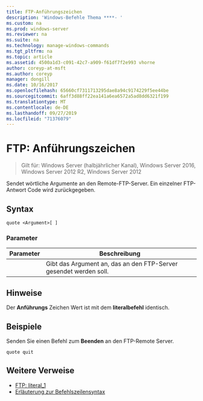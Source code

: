 ```yaml
---
title: FTP-Anführungszeichen
description: 'Windows-Befehle Thema ****- '
ms.custom: na
ms.prod: windows-server
ms.reviewer: na
ms.suite: na
ms.technology: manage-windows-commands
ms.tgt_pltfrm: na
ms.topic: article
ms.assetid: 4500a1d3-c091-42c7-a909-f61df7f2e993 vhorne
author: coreyp-at-msft
ms.author: coreyp
manager: dongill
ms.date: 10/16/2017
ms.openlocfilehash: 65660cf7311713295dae8a94c9174229f5ee44be
ms.sourcegitcommit: 6aff3d88ff22ea141a6ea6572a5ad8dd6321f199
ms.translationtype: MT
ms.contentlocale: de-DE
ms.lasthandoff: 09/27/2019
ms.locfileid: "71376079"
---
```

# <a name="ftp-quote"></a>FTP: Anführungszeichen

>Gilt für: Windows Server (halbjährlicher Kanal), Windows Server 2016, Windows Server 2012 R2, Windows Server 2012

Sendet wörtliche Argumente an den Remote-FTP-Server. Ein einzelner FTP-Antwort Code wird zurückgegeben.   
## <a name="syntax"></a>Syntax  
```  
quote <Argument>[ ]  
```  
### <a name="parameters"></a>Parameter  

| Parameter  |                    Beschreibung                    |
|------------|---------------------------------------------------|
| <Argument> | Gibt das Argument an, das an den FTP-Server gesendet werden soll. |

## <a name="remarks"></a>Hinweise  
Der **Anführungs** Zeichen Wert ist mit dem **literalbefehl** identisch.  
## <a name="BKMK_Examples"></a>Beispiele  
Senden Sie einen Befehl zum **Beenden** an den FTP-Remote Server.  
```  
quote quit  
```  
## <a name="additional-references"></a>Weitere Verweise  
-   [FTP: literal_1](ftp-literal_1.md)  
-   [Erläuterung zur Befehlszeilensyntax](command-line-syntax-key.md)  
